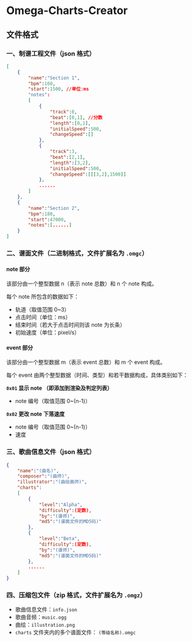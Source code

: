 # Omega-Charts-Creator

## 文件格式

### 一、制谱工程文件（json 格式）

```json
[
	{
		"name":"Section 1",
		"bpm":160,
		"start":1500, //单位:ms
		"notes":
		[
			{
				"track":0,
				"beat":[0,1], //分数
				"length":[0,1],
				"initialSpeed":500,
				"changeSpeed":[]
			},
			{
				"track":3,
				"beat":[2,1],
				"length":[3,2],
				"initialSpeed":500,
				"changeSpeed":[[[3,2],1500]]
			},
			......
		]
	},
	{
		"name":"Section 2",
		"bpm":180,
		"start":47000,
		"notes":[......]
	}
]
```

### 二、谱面文件（二进制格式，文件扩展名为 `.omgc`）

#### note 部分

该部分由一个整型数据 n（表示 note 总数）和 n 个 note 构成。

每个 note 所包含的数据如下：

- 轨道（取值范围 0~3）
- 点击时间（单位：ms）
- 结束时间（若大于点击时间则该 note 为长条）
- 初始速度（单位：pixel/s）

#### event 部分

该部分由一个整型数据 m（表示 event 总数）和 m 个 event 构成。

每个 event 由两个整型数据（时间、类型）和若干数据构成，具体类别如下：

**`0x01` 显示 note （即添加到渲染及判定列表）**

- note 编号（取值范围 0~(n-1)）

**`0x02` 更改 note 下落速度**

- note 编号（取值范围 0~(n-1)）
- 速度

### 三、歌曲信息文件（json 格式）

```json
{
	"name":"(曲名)",
	"composer":"(曲师)",
	"illustrator":"(曲绘画师)",
	"charts":
	[
		{
			"level":"Alpha",
			"difficulty":(定数),
			"by":"(谱师)",
			"md5":"(谱面文件的MD5码)"
		},
		{
			"level":"Beta",
			"difficulty":(定数),
			"by":"(谱师)",
			"md5":"(谱面文件的MD5码)"
		},
		......
	]
}
```

### 四、压缩包文件（zip 格式，文件扩展名为 `.omgz`）

- 歌曲信息文件：`info.json`
- 歌曲音频：`music.ogg`
- 曲绘：`illustration.png`
- `charts` 文件夹内的多个谱面文件： `(等级名称).omgc`
